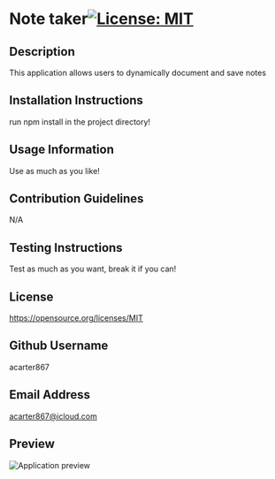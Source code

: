 # Note taker[![License: MIT](https://img.shields.io/badge/License-MIT-yellow.svg)](https://opensource.org/licenses/MIT)

## Description
This application allows users to dynamically document and save notes

## Installation Instructions
run npm install in the project directory!

## Usage Information
Use as much as you like!

## Contribution Guidelines
N/A

## Testing Instructions
Test as much as you want, break it if you can!

## License 
https://opensource.org/licenses/MIT

## Github Username
acarter867

## Email Address
acarter867@icloud.com

## Preview
<img src=".Develop/Images/fixed-note-taker-final.herokuapp.com_notes.png" alt="Application preview">
